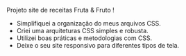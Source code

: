 Projeto site de receitas Fruta & Fruto !

  - Simplifiquei  a organização do meus arquivos CSS.
  - Criei uma arquiteturas CSS simples e robusta.
  - Utilizei boas práticas e metodologias com  CSS.
  - Deixe o seu site responsivo para diferentes tipos de tela.
